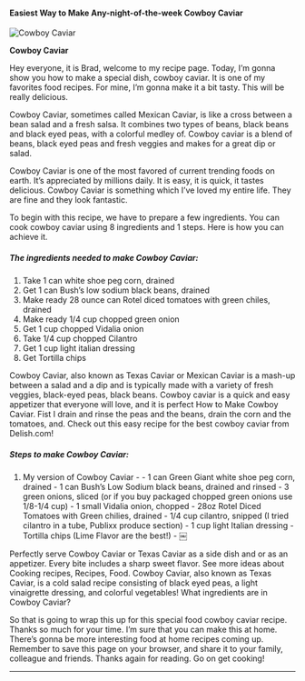             

#### Easiest Way to Make Any-night-of-the-week Cowboy Caviar

![Cowboy Caviar](https://img-global.cpcdn.com/recipes/dbea614609635be3/751x532cq70/cowboy-caviar-recipe-main-photo.jpg)

**Cowboy Caviar**

Hey everyone, it is Brad, welcome to my recipe page. Today, I’m gonna show you how to make a special dish, cowboy caviar. It is one of my favorites food recipes. For mine, I’m gonna make it a bit tasty. This will be really delicious.

Cowboy Caviar, sometimes called Mexican Caviar, is like a cross between a bean salad and a fresh salsa. It combines two types of beans, black beans and black eyed peas, with a colorful medley of. Cowboy caviar is a blend of beans, black eyed peas and fresh veggies and makes for a great dip or salad.

Cowboy Caviar is one of the most favored of current trending foods on earth. It’s appreciated by millions daily. It is easy, it is quick, it tastes delicious. Cowboy Caviar is something which I’ve loved my entire life. They are fine and they look fantastic.

To begin with this recipe, we have to prepare a few ingredients. You can cook cowboy caviar using 8 ingredients and 1 steps. Here is how you can achieve it.

##### The ingredients needed to make Cowboy Caviar:

1.  Take 1 can white shoe peg corn, drained
2.  Get 1 can Bush’s low sodium black beans, drained
3.  Make ready 28 ounce can Rotel diced tomatoes with green chiles, drained
4.  Make ready 1/4 cup chopped green onion
5.  Get 1 cup chopped Vidalia onion
6.  Take 1/4 cup chopped Cilantro
7.  Get 1 cup light italian dressing
8.  Get Tortilla chips

Cowboy Caviar, also known as Texas Caviar or Mexican Caviar is a mash-up between a salad and a dip and is typically made with a variety of fresh veggies, black-eyed peas, black beans. Cowboy caviar is a quick and easy appetizer that everyone will love, and it is perfect How to Make Cowboy Caviar. Fist I drain and rinse the peas and the beans, drain the corn and the tomatoes, and. Check out this easy recipe for the best cowboy caviar from Delish.com!

##### Steps to make Cowboy Caviar:

1.  My version of Cowboy Caviar - - 1 can Green Giant white shoe peg corn, drained - 1 can Bush’s Low Sodium black beans, drained and rinsed - 3 green onions, sliced (or if you buy packaged chopped green onions use 1/8-1/4 cup) - 1 small Vidalia onion, chopped - 28oz Rotel Diced Tomatoes with Green chilies, drained - 1/4 cup cilantro, snipped (I tried cilantro in a tube, Publixx produce section) - 1 cup light Italian dressing - Tortilla chips (Lime Flavor are the best!) - ￼

Perfectly serve Cowboy Caviar or Texas Caviar as a side dish and or as an appetizer. Every bite includes a sharp sweet flavor. See more ideas about Cooking recipes, Recipes, Food. Cowboy Caviar, also known as Texas Caviar, is a cold salad recipe consisting of black eyed peas, a light vinaigrette dressing, and colorful vegetables! What ingredients are in Cowboy Caviar?

So that is going to wrap this up for this special food cowboy caviar recipe. Thanks so much for your time. I’m sure that you can make this at home. There’s gonna be more interesting food at home recipes coming up. Remember to save this page on your browser, and share it to your family, colleague and friends. Thanks again for reading. Go on get cooking!

* * *
